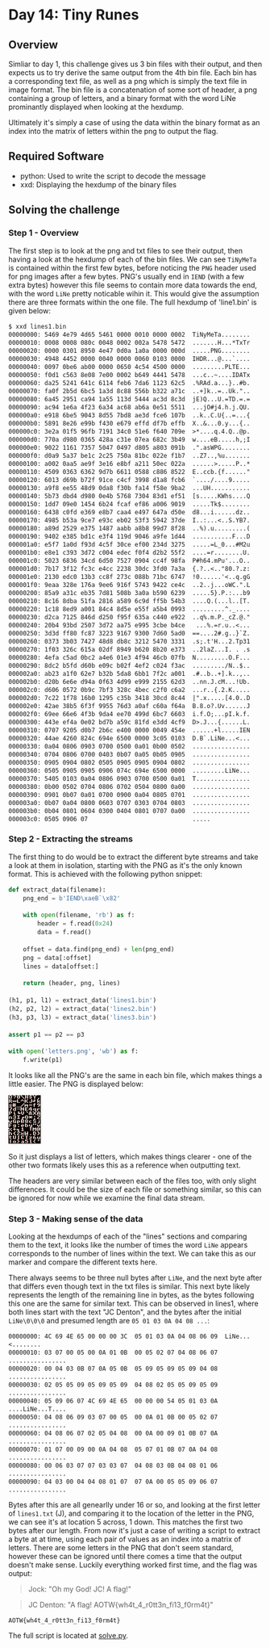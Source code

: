 # Day 14: Tiny Runes

## Overview

Simliar to day 1, this challenge gives us 3 bin files with their output, and
then expects us to try derive the same output from the 4th bin file. Each bin
has a corresponding text file, as well as a png which is simply the text file
in image format. The bin file is a concatenation of some sort of header, a png
containing a group of letters, and a binary format with the word LiNe 
prominantly displayed when looking at the hexdump.

Ultimately it's simply a case of using the data within the binary format as an
index into the matrix of letters within the png to output the flag.

## Required Software

* python: Used to write the script to decode the message
* xxd: Displaying the hexdump of the binary files

## Solving the challenge

### Step 1 - Overview

The first step is to look at the png and txt files to see their output, then
having a look at the hexdump of each of the bin files. We can see `TiNyMeTa` is
contained within the first few bytes, before noticing the `PNG` header used for
png images after a few bytes. PNG's usually end in `IEND` (with a few extra 
bytes) however this file seems to contain more data towards the end, with the
word `LiNe` pretty noticable wihin it. This would give the assumption there are
three formats within the one file. The full hexdump of 'line1.bin' is given 
below:

```
$ xxd lines1.bin
00000000: 5469 4e79 4d65 5461 0000 0010 0000 0002  TiNyMeTa........
00000010: 0008 0008 080c 0048 0002 002a 5478 5472  .......H...*TxTr
00000020: 0000 0301 8950 4e47 0d0a 1a0a 0000 000d  .....PNG........
00000030: 4948 4452 0000 0040 0000 0060 0103 0000  IHDR...@...`....
00000040: 0097 0be6 ab00 0000 0650 4c54 4500 0000  .........PLTE...
00000050: f0d1 c563 8e08 7e00 0002 b649 4441 5478  ...c..~....IDATx
00000060: da25 5241 641c 6114 feb6 7da6 1123 62c5  .%RAd.a...}..#b.
00000070: fa0f 2b5d 6bc5 1a3d 8c88 556b b322 a71c  ..+]k..=..Uk."..
00000080: 6a45 2951 ca94 1a55 113d 5444 ac3d 8c3d  jE)Q...U.=TD.=.=
00000090: ac94 1e6a 4f23 6a34 ac68 ab6a 0e51 5511  ...jO#j4.h.j.QU.
000000a0: e918 6be5 9043 8d55 7bd8 ae3d fce6 107b  ..k..C.U{..=...{
000000b0: 5891 8e26 e99b f430 e679 effd df7b effb  X..&...0.y...{..
000000c0: 3e2a 01f5 96fb 7191 34c0 51e6 f640 709e  >*....q.4.Q..@p.
000000d0: 770a d980 0365 428a c31e 07ea 682c 3b49  w....eB.....h,;I
000000e0: 9022 1161 7357 5047 0497 d805 a803 091b  .".asWPG........
000000f0: d0a9 5a37 be1c 2c25 750a 81bc 022e f1b7  ..Z7..,%u.......
00000100: a002 0aa5 ae9f 3e16 e8bf a211 50ec 022a  ......>.....P..*
00000110: 4509 0363 6362 9d7b 6611 0588 c886 8522  E..ccb.{f......"
00000120: 6013 d69b b72f 91ce c4cf 3998 d1a8 fcb6  `..../....9.....
00000130: a9f8 ee55 48d9 0da8 f30b fa14 f58e 9ba2  ...UH...........
00000140: 5b73 dbd4 d980 0e4b 5768 7304 83d1 ef51  [s.....KWhs....Q
00000150: 1dd7 09e0 1454 6b24 fcaf ef86 a006 9019  .....Tk$........
00000160: 6438 c0fd e369 e8b7 caa4 e497 647a d50e  d8...i......dz..
00000170: 4985 b53a 9ce7 e93c eb02 53f3 5942 37de  I..:...<..S.YB7.
00000180: a89d 2529 e375 1487 aabb a8b8 99d7 8f28  ..%).u.........(
00000190: 9402 e385 bd1c e3f4 119d 9046 a9fe 1d44  ...........F...D
000001a0: e5f7 1a0d f93d 4c5f 30ce ef00 234d 3275  .....=L_0...#M2u
000001b0: e8e1 c393 3d72 c004 edec f0f4 d2b2 55f2  ....=r........U.
000001c0: 5023 6836 34cd 6d50 7527 0904 cc4f 98fa  P#h64.mPu'...O..
000001d0: 7b17 3f12 fc3c e4cc 2238 30dc 3fd0 7a3a  {.?..<.."80.?.z:
000001e0: 2130 edc0 13b3 cc8f 273c 088b 71bc 6747  !0......'<..q.gG
000001f0: 9eaa 328e 176a 9ee6 916f 5743 9422 ce4c  ..2..j...oWC.".L
00000200: 85a9 a31c eb35 7d81 508b 3a0a b590 6239  .....5}.P.:...b9
00000210: 8c16 8dba 51fa 2816 a589 6c9d ff5b 54b3  ....Q.(...l..[T.
00000220: 1c18 8ed9 a001 84c4 8d5e e55f a5b4 0993  .........^._....
00000230: d2ca 7125 846d d250 f95f 635a c440 e922  ..q%.m.P._cZ.@."
00000240: 20b4 93bd 2507 3d72 aa75 e995 3cbe b4ce   ...%.=r.u..<...
00000250: 3d3d ff80 fc87 3223 9167 9300 7d60 5ad0  ==....2#.g..}`Z.
00000260: 0373 3b03 7427 48d8 db8c 3212 5470 3331  .s;.t'H...2.Tp31
00000270: 1f03 326c 615a 02df 8949 b620 8b20 e373  ..2laZ...I. . .s
00000280: 4efa c5ad 0bc2 a4e6 01e3 4f94 46cb 07fb  N.........O.F...
00000290: 8dc2 b5fd d60b e09c b02f 4ef2 c024 f3ac  ........./N..$..
000002a0: ab23 a1f0 62e7 b32b 5da8 6bb1 7f2c a001  .#..b..+].k..,..
000002b0: d20b 6e6e d94a 0f63 4d99 e999 2155 62d3  ..nn.J.cM...!Ub.
000002c0: d606 0572 0b9c 7bf3 328c 4bec c2f0 c6a2  ...r..{.2.K.....
000002d0: 7c22 1f78 16b0 1295 c35b 3418 30cd 8c44  |".x.....[4.0..D
000002e0: 42ae 38b5 6f3f 9955 76d3 a0af c60a f64a  B.8.o?.Uv......J
000002f0: 69ee 66e6 4f3b 9da4 ee70 499d 6bc7 6603  i.f.O;...pI.k.f.
00000300: 443e ef4a 0e02 bd7b a59c 81fd e3dd 4cf9  D>.J...{......L.
00000310: 0707 9205 d0b7 2b6c e400 0000 0049 454e  ......+l.....IEN
00000320: 44ae 4260 824c 694e 6500 0000 3c05 0103  D.B`.LiNe...<...
00000330: 0a04 0806 0903 0700 0500 0a01 0b00 0502  ................
00000340: 0704 0806 0700 0403 0b07 0a05 0b05 0905  ................
00000350: 0905 0904 0802 0505 0905 0905 0904 0802  ................
00000360: 0505 0905 0905 0906 074c 694e 6500 0000  .........LiNe...
00000370: 5405 0103 0a04 0806 0903 0700 0500 0a01  T...............
00000380: 0b00 0502 0704 0806 0702 0504 0800 0a00  ................
00000390: 0901 0b07 0a01 0700 0900 0a04 0805 0701  ................
000003a0: 0b07 0a04 0800 0603 0707 0303 0704 0803  ................
000003b0: 0b04 0801 0604 0300 0404 0801 0707 0a00  ................
000003c0: 0505 0906 07                             .....
```

### Step 2 - Extracting the streams

The first thing to do would be to extract the different byte streams and take a
look at them in isolation, starting with the PNG as it's the only known format.
This is achieved with the following python snippet:

```python
def extract_data(filename):
    png_end = b'IEND\xaeB`\x82'

    with open(filename, 'rb') as f:
        header = f.read(0x24)
        data = f.read()

    offset = data.find(png_end) + len(png_end)
    png = data[:offset]
    lines = data[offset:]

    return (header, png, lines)

(h1, p1, l1) = extract_data('lines1.bin')
(h2, p2, l2) = extract_data('lines2.bin')
(h3, p3, l3) = extract_data('lines3.bin')

assert p1 == p2 == p3

with open('letters.png', 'wb') as f:
    f.write(p1)
```

It looks like all the PNG's are the same in each bin file, which makes things a
little easier. The PNG is displayed below:

![letters.png](./letters.png "Letters")

So it just displays a list of letters, which makes things clearer - one of the
other two formats likely uses this as a reference when outputting text.

The headers are very similar between each of the files too, with only slight
differences. It could be the size of each file or something similar, so this
can be ignored for now while we examine the final data stream.

### Step 3 - Making sense of the data

Looking at the hexdumps of each of the "lines" sections and comparing them to
the text, it looks like the number of times the word `LiNe` appears corresponds
to the number of lines within the text. We can take this as our marker and 
compare the different texts here. 

There always seems to be three null bytes after `LiNe`, and the next byte after
that differs even though text in the txt files is similar. This next byte 
likely represents the length of the remaining line in bytes, as the bytes 
following this one are the same for similar text. This can be observed in 
lines1, where both lines start with the text "JC Denton", and the bytes after 
the initial `LiNe\0\0\0` and presumed length are `05 01 03 0A 04 08 ...`:

```
00000000: 4C 69 4E 65 00 00 00 3C  05 01 03 0A 04 08 06 09  LiNe...<........
00000010: 03 07 00 05 00 0A 01 0B  00 05 02 07 04 08 06 07  ................
00000020: 00 04 03 0B 07 0A 05 0B  05 09 05 09 05 09 04 08  ................
00000030: 02 05 05 09 05 09 05 09  04 08 02 05 05 09 05 09  ................
00000040: 05 09 06 07 4C 69 4E 65  00 00 00 54 05 01 03 0A  ....LiNe...T....
00000050: 04 08 06 09 03 07 00 05  00 0A 01 0B 00 05 02 07  ................
00000060: 04 08 06 07 02 05 04 08  00 0A 00 09 01 0B 07 0A  ................
00000070: 01 07 00 09 00 0A 04 08  05 07 01 0B 07 0A 04 08  ................
00000080: 00 06 03 07 07 03 03 07  04 08 03 0B 04 08 01 06  ................
00000090: 04 03 00 04 04 08 01 07  07 0A 00 05 05 09 06 07  ................
```

Bytes after this are all genearlly under 16 or so, and looking at the first 
letter of `lines1.txt` (J), and comparing it to the location of the letter in
the PNG, we can see it's at location 5 across, 1 down. This matches the first
two bytes after our length. From now it's just a case of writing a script to
extract a byte at at time, using each pair of values as an index into a matrix
of letters. There are some letters in the PNG that don't seem standard, however
these can be ignored until there comes a time that the output doesn't make
sense. Luckily everything worked first time, and the flag was output:

> Jock: "Oh my God! JC! A flag!"

> JC Denton: "A flag! AOTW{wh4t_4_r0tt3n_fi13_f0rm4t}"

```
AOTW{wh4t_4_r0tt3n_fi13_f0rm4t}
```

The full script is located at [solve.py](solve.py).
